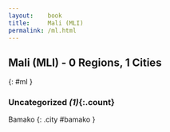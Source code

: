 ```yaml
---
layout:    book
title:     Mali (MLI)
permalink: /ml.html
---
```


## Mali (MLI) - 0 Regions, 1 Cities
{: #ml }





### Uncategorized _(1)_{:.count}


Bamako  {: .city #bamako } <br>


 
